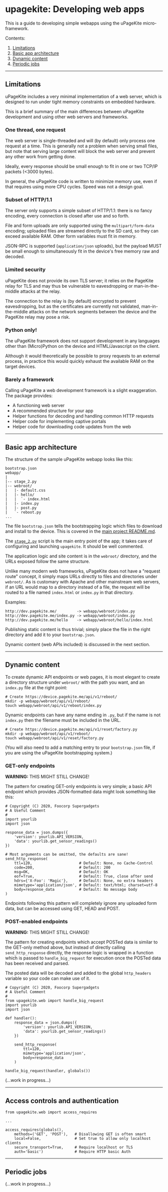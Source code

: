# upagekite: Developing web apps

This is a guide to developing simple webapps using the uPageKite
micro-framework.

Contents:

1. [Limitations](#limitations)
2. [Basic app architecture](#basic-app-architecture)
3. [Dynamic content](#dynamic-content)
4. [Periodic jobs](#periodic-jobs)


-----------------------------------------------------------------------
## Limitations

uPageKite includes a very minimal implementation of a web server, which
is designed to run under tight memory constraints on embedded hardware.

This is a brief summary of the main differences between uPageKite
development and using other web servers and frameworks. 

### One thread, one request

The web server is single-threaded and will (by default) only process one
request at a time. This is generally not a problem when serving small
files, but note that serving large content will block the web server and
prevent any other work from getting done.

Ideally, every response should be small enough to fit in one or two
TCP/IP packets (<3000 bytes).

In general, the uPageKite code is written to minimize memory use, even
if that requires using more CPU cycles. Speed was not a design goal.

### Subset of HTTP/1.1

The server only supports a simple subset of HTTP/1.1: there is no fancy
encoding, every connection is closed after use and so forth.

File and form uploads are only supported using the `multipart/form-data`
encoding; uploaded files are streamed directly to the SD card, so they
can exceed available RAM. Other form variables must fit in memory.

JSON-RPC is supported (`application/json` uploads), but the payload MUST
be small enough to simultaneously fit in the device's free memory raw
and decoded.

### Limited security

uPageKite does not provide its own TLS server; it relies on the PageKite
relay for TLS and may thus be vulnerable to eavesdropping or
man-in-the-middle attacks at the relay.

The connection to the relay is (by default) encrypted to prevent
eavesdropping, but as the certificates are currently not validated,
man-in-the-middle attacks on the network segments between the device and
the PageKite relay may pose a risk.

### Python only!

The uPageKite framework does not support development in any languages
other than (Micro)Python on the device and HTML/Javascript on the
client.

Although it would theoretically be possible to proxy requests to an
external process, in practice this would quickly exhaust the available
RAM on the target devices.

### Barely a framework

Calling uPageKite a web development framework is a slight exaggeration.
The package provides:

* A functioning web server
* A recommended structure for your app
* Helper functions for decoding and handling common HTTP requests
* Helper code for implementing captive portals
* Helper code for downloading code updates from the web


-----------------------------------------------------------------------
## Basic app architecture

The structure of the sample uPageKite webapp looks like this:

    bootstrap.json 
    webapp/
    |
    |-- stage_2.py
    |-- webroot/
    |   |- default.css
    |   |- hello/
    |   |  `- index.html
    |   |- index.py
    |   |- post.py
    |   `- reboot.py
    ...


The file `bootstrap.json` tells the bootstrapping logic which files
to download and install to the device. This is covered in the [main
project README.md](../README.md).

The [`stage_2.py`](stage_2.py) script is the main entry point of the
app; it takes care of configuring and launching `upagekite`. It should
be well commented.

The application logic and site content is in the `webroot/` directory,
and the URLs exposed follow the same structure.

Unlike many modern web frameworks, uPageKite does not have a "request
route" concept, it simply maps URLs directly to files and directories
under `webroot/`. As is customary with Apache and other mainstream web
servers, if an URL would map to a directory instead of a file, the
request will be routed to a file named `index.html` or `index.py` in
that directory.

Examples:

    http://dev.pagekite.me/         -> webapp/webroot/index.py
    http://dev.pagekite.me/index.py -> webapp/webroot/index.py
    http://dev.pagekite.me/hello    -> webapp/webroot/hello/index.html

Publishing static content is thus trivial; simply place the file in the
right directory and add it to your `bootstrap.json`.

Dynamic content (web APIs included) is discussed in the next section.


-----------------------------------------------------------------------
## Dynamic content

To create dynamic API endpoints or web pages, it is most elegant to
create a directory structure under `webroot/` with the path you want,
and an `index.py` file at the right point:

    # Create https://device.pagekite.me/api/v1/reboot/
    mkdir -p webapp/webroot/api/v1/reboot/
    touch webapp/webroot/api/v1/reboot/index.py

Dynamic endpoints can have any name ending in `.py`, but if the name
is not `index.py` then the filename must be included in the URL.

    # Create https://device.pagekite.me/api/v1/reset/factory.py
    mkdir -p webapp/webroot/api/v1/reboot/
    touch webapp/webroot/api/v1/reset/factory.py

(You will also need to add a matching entry to your `bootstrap.json`
file, if you are using the uPageKite bootstrapping system.)

### GET-only endpoints

**WARNING:** THIS MIGHT STILL CHANGE!

The pattern for creating GET-only endpoints is very simple; a basic
API endpoint which provides JSON-formatted data might look something
like this:

    # Copyright (C) 2020, Foocorp Supergadgets
    # A Useful Comment
    #
    import yourlib
    import json
    
    response_data = json.dumps({
        'version': yourlib.API_VERSION,
        'data': yourlib.get_sensor_readings()
    })
    
    # Most arguments can be omitted, the defaults are sane!
    send_http_response(
        ttl=120,                     # Default: None, no Cache-Control
        code=200,                    # Default: 200
        msg=OK,                      # Default: OK
        eof=True,                    # Default: True, close after send
        hdrs={'X-Foo': 'Magic'},     # Default: None, no extra headers
        mimetype='application/json', # Default: text/html; charset=utf-8
        body=response_data           # Default: No message body
    )

Endpoints following this pattern will completely ignore any uploaded
form data, but can be accessed using GET, HEAD and POST.


### POST-enabled endpoints

**WARNING:** THIS MIGHT STILL CHANGE!

The pattern for creating endpoints which accept POSTed data is similar
to the GET-only method above, but instead of directly calling
`send_http_response` directly, the response logic is wrapped in a
function which is passed to `handle_big_request` for execution once the
POSTed data has been received and parsed.

The posted data will be decoded and added to the global `http_headers`
variable so your code can make use of it.

    # Copyright (C) 2020, Foocorp Supergadgets
    # A Useful Comment
    #
    from upagekite.web import handle_big_request
    import yourlib
    import json

    def handler():
        response_data = json.dumps({
            'version': yourlib.API_VERSION,
            'data': yourlib.get_sensor_readings()
        })
    
        send_http_response(
            ttl=120,
            mimetype='application/json',
            body=response_data
        )

    handle_big_request(handler, globals())


(...work in progress...)


-----------------------------------------------------------------------
## Access controls and authentication


    from upagekite.web import access_requires

    ...

    access_requires(globals(),
        methods=('GET', 'POST'),   # Disallowing GET is often smart
        local=False,               # Set true to allow only localhost clients
        secure_transport=True,     # Require localhost or TLS
        auth='basic')              # Require HTTP basic Auth


-----------------------------------------------------------------------
## Periodic jobs
        
(...work in progress...)


